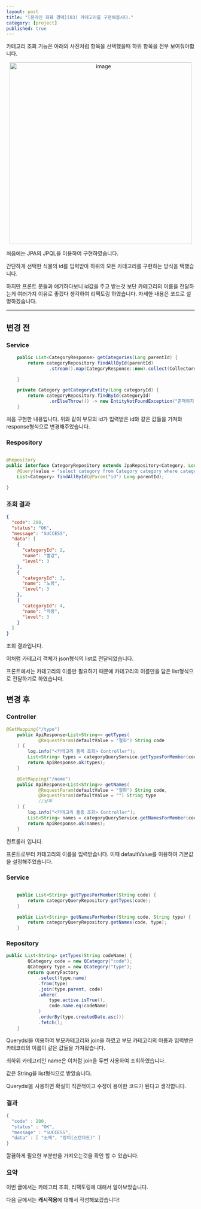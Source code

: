 ```yaml
---
layout: post
title: "[온라인 화훼 경매](03) 카테고리를 구현해봅시다."
category: [project]
published: true
---
```


카테고리 조회 기능은 아래의 사진처럼 항목을 선택했을때 하위 항목을 전부 보여줘야합니다.

<div style="text-align : center;">
<img width="486" alt="image" src="https://github.com/Team-MukJa/MukJa/assets/107923409/767fb537-eb22-41f0-9d57-bd6ecaed88f3">
</div>

처음에는 JPA의 JPQL을 이용하여 구현하였습니다.

간단하게 선택한 식물의 id를 입력받아 하위의 모든 카테고리를 구현하는 방식을 택했습니다.

하지만 프론트 분들과 얘기하다보니 id값을 주고 받는것 보단 카테고리의 이름을 전달하는게 여러가지 이유로 좋겠다 생각하여 리팩토링 하였습니다. 자세한 내용은 코드로 설명하겠습니다.

---

## 변경 전

### Service

```java
    public List<CategoryResponse> getCategories(Long parentId) {
        return categoryRepository.findAllById(parentId)
                .stream().map(CategoryResponse::new).collect(Collectors.toList());

    }

    private Category getCategoryEntity(Long categoryId) {
        return categoryRepository.findById(categoryId)
                .orElseThrow(() -> new EntityNotFoundException("존재하지 않는 카테고리 ID=" + categoryId));
    }

```

처음 구현한 내용입니다. 위와 같이 부모의 id가 입력받은 id와 같은 값들을 가져와 response형식으로 변경해주었습니다.

### Respository

```java

@Repository
public interface CategoryRepository extends JpaRepository<Category, Long> {
    @Query(value = "select category from Category category where category.parent.id = :id")
    List<Category> findAllById(@Param("id") Long parentId);

}

```

### 조회 결과

```json
{
  "code": 200,
  "status": "OK",
  "message": "SUCCESS",
  "data": [
    {
      "categoryId": 2,
      "name": "빨강",
      "level": 3
    },
    {
      "categoryId": 3,
      "name": "노랑",
      "level": 3
    },
    {
      "categoryId": 4,
      "name": "파랑",
      "level": 3
    }
  ]
}
```

조회 결과입니다.

이처럼 카테고리 객체가 json형식의 list로 전달되었습니다.

프론트에서는 카테고리의 이름만 필요하기 때문에 카테고리의 이름만을 담은 list형식으로 전달하기로 하였습니다.

## 변경 후

### Controller

```java
@GetMapping("/type")
    public ApiResponse<List<String>> getTypes(
            @RequestParam(defaultValue = "절화") String code
    ) {
        log.info("<카테고리 품목 조회> Controller");
        List<String> types = categoryQueryService.getTypesForMember(code);
        return ApiResponse.ok(types);
    }

    @GetMapping("/name")
    public ApiResponse<List<String>> getNames(
            @RequestParam(defaultValue = "절화") String code,
            @RequestParam(defaultValue = "") String type
            //날짜
    ) {
        log.info("<카테고리 품종 조회> Controller");
        List<String> names = categoryQueryService.getNamesForMember(code, type);
        return ApiResponse.ok(names);
    }
```

컨트롤러 입니다.

프론트로부터 카테고리의 이름을 입력받습니다. 이때 defaultValue를 이용하여 기본값을 설정해주었습니다.

### Service

```java

    public List<String> getTypesForMember(String code) {
        return categoryQueryRepository.getTypes(code);
    }

    public List<String> getNamesForMember(String code, String type) {
        return categoryQueryRepository.getNames(code, type);
    }
```

### Repository

```java
public List<String> getTypes(String codeName) {
        QCategory code = new QCategory("code");
        QCategory type = new QCategory("type");
        return queryFactory
            .select(type.name)
            .from(type)
            .join(type.parent, code)
            .where(
                type.active.isTrue(),
                code.name.eq(codeName)
            )
            .orderBy(type.createdDate.asc())
            .fetch();
    }
```

Querydsl을 이용하여 부모카테고리와 join을 하였고 부모 카테고리의 이름과 입력받은 카테코리의 이름이 같은 값들을 가져왔습니다.

최하위 카테고리인 name은 이처럼 join을 두번 사용하여 조회하였습니다.

값은 String을 list형식으로 받았습니다.

Querydsl을 사용하면 확실히 직관적이고 수정이 용이한 코드가 된다고 생각합니다.

### 결과

```java
{
  "code" : 200,
  "status" : "OK",
  "message" : "SUCCESS",
  "data" : [ "소재", "장미(스탠다드)" ]
}
```

깔끔하게 필요한 부분만을 가져오는것을 확인 할 수 있습니다.

### 요약

이번 글에서는 카테고리 조회, 리팩토링에 대해서 알아보았습니다.

다음 글에서는 **캐시적용**에 대해서 작성해보겠습니다!
